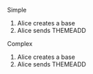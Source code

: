 Simple
1. Alice creates a base
2. Alice sends THEMEADD

Complex
1. Alice creates a base
2. Alice sends THEMEADD
